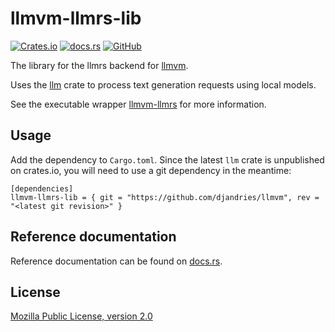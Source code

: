 # llmvm-llmrs-lib

[![Crates.io](https://img.shields.io/crates/v/llmvm-llmrs-lib?style=for-the-badge)](https://crates.io/crates/llmvm-llmrs-lib)
[![docs.rs](https://img.shields.io/docsrs/llmvm-llmrs-lib?style=for-the-badge)](https://docs.rs/llmvm-llmrs-lib)
[![GitHub](https://img.shields.io/github/license/djandries/llmvm?style=for-the-badge)](https://github.com/DJAndries/llmvm/blob/master/LICENSE)

The library for the llmrs backend for [llmvm](https://github.com/djandries/llmvm).

Uses the [llm](https://github.com/rustformers/llm) crate to process text generation requests using local models.

See the executable wrapper [llmvm-llmrs](https://github.com/djandries/llmvm/tree/master/backends/llmrs) for more information.

## Usage

Add the dependency to `Cargo.toml`. Since the latest `llm` crate is unpublished on crates.io, you will need to use a git dependency in the meantime:

```
[dependencies]
llmvm-llmrs-lib = { git = "https://github.com/djandries/llmvm", rev = "<latest git revision>" }
```

## Reference documentation

Reference documentation can be found on [docs.rs](https://docs.rs/llmvm-llmrs-lib).

## License

[Mozilla Public License, version 2.0](https://spdx.org/licenses/MPL-2.0.html)